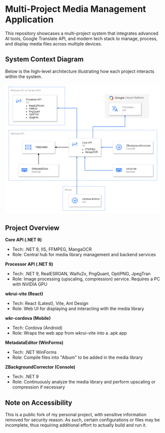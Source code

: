# Multi-Project Media Management Application

This repository showcases a multi-project system that integrates advanced AI tools, Google Translate API, and modern tech stack to manage, process, and display media files across multiple devices.

## System Context Diagram

Below is the high-level architecture illustrating how each project interacts within the system.

![System Context Diagram](./SystemContextDiagram.png)

## Project Overview

**Core API (.NET 9)**  
- Tech: .NET 9, IIS, FFMPEG, MangaOCR
- Role: Central hub for media library management and backend services

**Processor API (.NET 9)**  
- Tech: .NET 9, RealESRGAN, Waifu2x, PngQuant, OptiPNG, JpegTran  
- Role: Image processing (upscaling, compression) service. Requires a PC with NVIDIA GPU

**wkrui-vite (React)**  
- Tech: React (Latest), Vite, Ant Design  
- Role: Web UI for displaying and interacting with the media library

**wkr-cordova (Mobile)**  
- Tech: Cordova (Android)  
- Role: Wraps the web app from wkrui-vite into a .apk app

**MetadataEditor (WinForms)**  
- Tech: .NET WinForms  
- Role: Compile files into "Album" to be added in the media library

**ZBackgroundCorrector (Console)**  
- Tech: .NET 9
- Role: Continuously analyze the media library and perform upscaling or compression if necessary

## Note on Accessibility

This is a public fork of my personal project, with sensitive information removed for security reason. As such, certain configurations or files may be incomplete, thus requiring additional effort to actually build and run it.